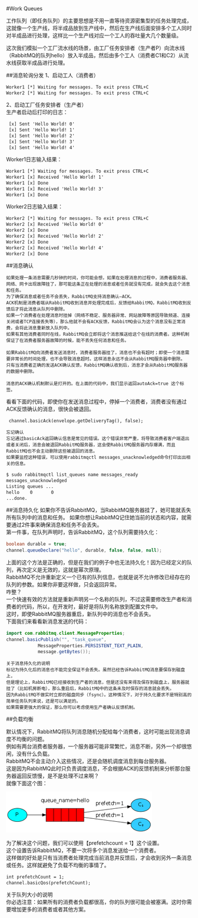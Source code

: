 #Work Queues 

工作队列（即任务队列）的主要思想是不用一直等待资源密集型的任务处理完成，这就像一个生产线，将半成品放到生产线中，然后在生产线后面安排多个工人同时对半成品进行处理，这样比一个生产线对应一个工人的吞吐量大几个数量级。

这次我们模拟一个工厂流水线的场景，由工厂任务安排者（生产者P）向流水线（RabbitMQ的队列hello）放入半成品，然后由多个工人（消费者C1和C2）从流水线获取半成品进行处理。 

##消息轮询分发
1、启动工人（消费者）
```
Worker1 [*] Waiting for messages. To exit press CTRL+C
Worker2 [*] Waiting for messages. To exit press CTRL+C
```
2、启动工厂任务安排者（生产者）  
生产者启动后打印的日志：
```
 [x] Sent 'Hello World! 0'
 [x] Sent 'Hello World! 1'
 [x] Sent 'Hello World! 2'
 [x] Sent 'Hello World! 3'
 [x] Sent 'Hello World! 4'
```
Worker1日志输入结果：

```
Worker1 [*] Waiting for messages. To exit press CTRL+C
Worker1 [x] Received 'Hello World! 1'
Worker1 [x] Done
Worker1 [x] Received 'Hello World! 3'
Worker1 [x] Done
```
Worker2日志输入结果：
```
Worker2 [*] Waiting for messages. To exit press CTRL+C
Worker2 [x] Received 'Hello World! 0'
Worker2 [x] Done
Worker2 [x] Received 'Hello World! 2'
Worker2 [x] Done
Worker2 [x] Received 'Hello World! 4'
Worker2 [x] Done
```
##消息确认
    
    如果处理一条消息需要几秒钟的时间，你可能会想，如果在处理消息的过程中，消费者服务器、网络、网卡出现故障挂了，那可能这条正在处理的消息或者任务就没有完成，就会失去这个消息和任务。 
    为了确保消息或者任务不会丢失，RabbitMQ支持消息确认–ACK。
    ACK机制是消费者端从RabbitMQ收到消息并处理完成后，反馈给RabbitMQ，RabbitMQ收到反馈后才将此消息从队列中删除。
    如果一个消费者在处理消息时挂掉（网络不稳定、服务器异常、网站故障等原因导致频道、连接关闭或者TCP连接丢失等），那么他就不会有ACK反馈，RabbitMQ会认为这个消息没有正常消费，会将此消息重新放入队列中。
    如果有其他消费者同时在线，RabbitMQ会立即将这个消息推送给这个在线的消费者。这种机制保证了在消费者服务器故障的时候，能不丢失任何消息和任务。
     
    如果RabbitMQ向消费者发送消息时，消费者服务器挂了，消息也不会有超时；即使一个消息需要非常长的时间处理，也不会导致消息超时。这样消息永远不会从RabbitMQ服务器中删除。
    只有当消费者正确的发送ACK确认反馈，RabbitMQ确认收到后，消息才会从RabbitMQ服务器的数据中删除。 
    
    消息的ACK确认机制默认是打开的。在上面的代码中，我们显示返回autoAck=true 这个标签。

看看下面的代码，即使你在发送消息过程中，停掉一个消费者，消费者没有通过ACK反馈确认的消息，很快会被退回。
```
 channel.basicAck(envelope.getDeliveryTag(), false);
```
    忘记确认 
    忘记通过basicAck返回确认信息是常见的错误。这个错误非常严重，将导致消费者客户端退出或者关闭后，消息会被退回RabbitMQ服务器，这会使RabbitMQ服务器内存爆满，而且RabbitMQ也不会主动删除这些被退回的消息。 
    如果要监控这种错误，可以使用rabbitmqctl messages_unacknowledged命令打印出出相关的信息。
```
$ sudo rabbitmqctl list_queues name messages_ready messages_unacknowledged
Listing queues ...
hello    0       0
...done.
```

##消息持久化
如果你不告诉RabbitMQ，当RabbitMQ服务器挂了，她可能就丢失所有队列中的消息和任务。 
如果你想让RabbitMQ记住她当前的状态和内容，就需要通过2件事来确保消息和任务不会丢失。   
第一件事，在队列声明时，告诉RabbitMQ，这个队列需要持久化：
```java
boolean durable = true;
channel.queueDeclare("hello", durable, false, false, null);
```
上面的这个方法是正确的，但是在我们的例子中也无法持久化！因为已经定义的队列，再次定义是无效的，这就是幂次原理。  
RabbitMQ不允许重新定义一个已有的队列信息，也就是说不允许修改已经存在的队列的参数。如果你非要这样做，只会返回异常。  
咋整？   
一个快速有效的方法就是重新声明另一个名称的队列，不过这需要修改生产者和消费者的代码，所以，在开发时，最好是将队列名称放到配置文件中。   
这时，即使RabbitMQ服务器重启，新队列中的消息也不会丢失。  
下面我们来看看新消息发送的代码：
```java
import com.rabbitmq.client.MessageProperties;
channel.basicPublish("", "task_queue",
            MessageProperties.PERSISTENT_TEXT_PLAIN,
            message.getBytes());
```
    关于消息持久化的说明 
    标记为持久化后的消息也不能完全保证不会丢失。虽然已经告诉RabbitMQ消息要保存到磁盘上，
    但是理论上，RabbitMQ已经接收到生产者的消息，但是还没有来得及保存到磁盘上，服务器就挂了（比如机房断电），那么重启后，RabbitMQ中的这条未及时保存的消息就会丢失。
    因为RabbitMQ不做实时立即的磁盘同步（fsync）。这种情况下，对于持久化要求不是特别高的简单任务队列来说，还是可以满足的。
    如果需要更强大的保证，那么你可以考虑使用生产者确认反馈机制。
    
##负载均衡

默认情况下，RabbitMQ将队列消息随机分配给每个消费者，这时可能出现消息调度不均衡的问题。  
例如有两台消费者服务器，一个服务器可能非常繁忙，消息不断，另外一个却很悠闲，没有什么负载。   
RabbitMQ不会主动介入这些情况，还是会随机调度消息到每台服务器。  
这是因为RabbitMQ此时只负责调度消息，不会根据ACK的反馈机制来分析那台服务器返回反馈慢，是不是处理不过来啊？  
就像下面这个图：

![](prefetchcount.png)

为了解决这个问题，我们可以使用【prefetchcount = 1】这个设置。  
这个设置告诉RabbitMQ，不要一次将多个消息发送给一个消费者。  
这样做的好处是只有当消费者处理完成当前消息并反馈后，才会收到另外一条消息或任务。这样就避免了负载不均衡的事情了。
```
int prefetchCount = 1;
channel.basicQos(prefetchCount);
```
关于队列大小的说明   
你必选注意：如果所有的消费者负载都很高，你的队列很可能会被塞满。这时你需要增加更多的消费者或者其他方案。